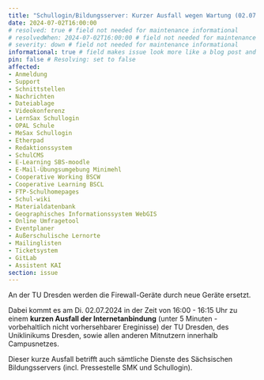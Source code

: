 ```yaml
---
title: "Schullogin/Bildungsserver: Kurzer Ausfall wegen Wartung (02.07.2024, 16:00 - 16:15)"
date: 2024-07-02T16:00:00
# resolved: true # field not needed for maintenance informational
# resolvedWhen: 2024-07-02T16:00:00 # field not needed for maintenance informational
# severity: down # field not needed for maintenance informational
informational: true # field makes issue look more like a blog post and removes any references to downtime length
pin: false # Resolving: set to false
affected:
- Anmeldung
- Support
- Schnittstellen
- Nachrichten
- Dateiablage
- Videokonferenz
- LernSax Schullogin
- OPAL Schule
- MeSax Schullogin
- Etherpad
- Redaktionssystem
- SchulCMS
- E-Learning SBS-moodle
- E-Mail-Übungsumgebung Minimehl
- Cooperative Working BSCW
- Cooperative Learning BSCL
- FTP-Schulhomepages
- Schul-wiki
- Materialdatenbank
- Geographisches Informationssystem WebGIS
- Online Umfragetool
- Eventplaner
- Außerschulische Lernorte
- Mailinglisten
- Ticketsystem
- GitLab
- Assistent KAI
section: issue
---
```


An der TU Dresden werden die Firewall-Geräte durch neue Geräte ersetzt.

Dabei kommt es am Di. 02.07.2024 in der Zeit von 16:00 - 16:15 Uhr zu einem **kurzen Ausfall der Internetanbindung** (unter 5 Minuten - vorbehaltlich nicht vorhersehbarer Ereginisse) der TU Dresden, des Uniklinikums Dresden, sowie allen anderen Mitnutzern innerhalb Campusnetzes.

Dieser kurze Ausfall betrifft auch sämtliche Dienste des Sächsischen Bildungsservers (incl. Pressestelle SMK und Schullogin).
